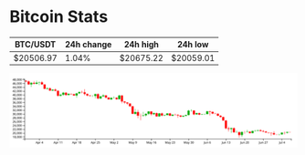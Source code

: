 # Bitcoin Stats

BTC/USDT|24h change|24h high|24h low|
|---|---|---|---|
|$20506.97|1.04%|$20675.22|$20059.01|

<img src="./chart.svg">
